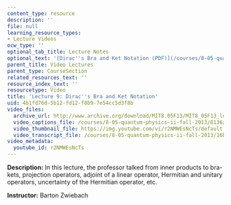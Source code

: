 ```yaml
---
content_type: resource
description: ''
file: null
learning_resource_types:
- Lecture Videos
ocw_type: ''
optional_tab_title: Lecture Notes
optional_text: '[Dirac''s Bra and Ket Notation (PDF)](/courses/8-05-quantum-physics-ii-fall-2013/resources/mit8_05f13_chap_04)'
parent_title: Video Lectures
parent_type: CourseSection
related_resources_text: ''
resource_index_text: ''
resourcetype: Video
title: 'Lecture 9: Dirac''s Bra and Ket Notation'
uid: 4b1fd76d-5b12-fd12-f8b9-7e54cc5d3f8b
video_files:
  archive_url: http://www.archive.org/download/MIT8.05F13/MIT8_05F13_lec09_300k.mp4
  video_captions_file: /courses/8-05-quantum-physics-ii-fall-2013/8136a32dcf975bd3b085970eb8c8bcbf_r2NMWEsNcTs.vtt
  video_thumbnail_file: https://img.youtube.com/vi/r2NMWEsNcTs/default.jpg
  video_transcript_file: /courses/8-05-quantum-physics-ii-fall-2013/16bde348019239eb06131b47afae21db_r2NMWEsNcTs.pdf
video_metadata:
  youtube_id: r2NMWEsNcTs
---
```


**Description:** In this lecture, the professor talked from inner products to bra-kets, projection operators, adjoint of a linear operator, Hermitian and unitary operators, uncertainty of the Hermitian operator, etc.

**Instructor:** Barton Zwiebach